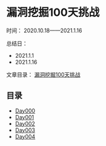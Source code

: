# 漏洞挖掘100天挑战

时间： 2020.10.18——2021.1.16

总结日： 
- 2021.1.1
- 2021.1.16

文章目录： [漏洞挖掘100天挑战](https://pxiaoer.blog/category/aipwn/100daysofhacking/)

## 目录

- [Day000](https://pxiaoer.blog/2020/10/18/day000/)
- [Day001](https://pxiaoer.blog/2020/10/19/day001/) 
- [Day002](https://pxiaoer.blog/2020/10/20/day002/) 
- [Day003](https://pxiaoer.blog/2020/10/21/day003/)
- [Day004](https://pxiaoer.blog/2020/10/22/day004/) 
